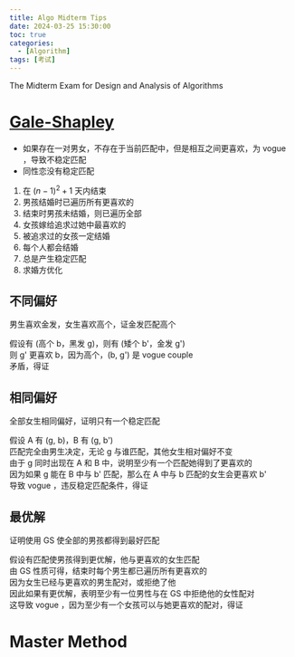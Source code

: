 ```yaml
---
title: Algo Midterm Tips
date: 2024-03-25 15:30:00
toc: true
categories:
  - [Algorithm]
tags: [考试]
---
```


The Midterm Exam for Design and Analysis of Algorithms

<!-- more -->

# [Gale-Shapley](https://aloen.to/Algorithm/Stable-Marriage-Problem/)

- 如果存在一对男女，不存在于当前匹配中，但是相互之间更喜欢，为 vogue ，导致不稳定匹配
- 同性恋没有稳定匹配

1. 在 $(n - 1)^2 + 1$ 天内结束
2. 男孩结婚时已遍历所有更喜欢的
3. 结束时男孩未结婚，则已遍历全部
4. 女孩嫁给追求过她中最喜欢的
5. 被追求过的女孩一定结婚
6. 每个人都会结婚
7. 总是产生稳定匹配
8. 求婚方优化

## 不同偏好

男生喜欢金发，女生喜欢高个，证金发匹配高个

假设有 (高个 b，黑发 g)，则有 (矮个 b'，金发 g')  
则 g' 更喜欢 b，因为高个，(b, g') 是 vogue couple  
矛盾，得证

## 相同偏好

全部女生相同偏好，证明只有一个稳定匹配

假设 A 有 (g, b)，B 有 (g, b')  
匹配完全由男生决定，无论 g 与谁匹配，其他女生相对偏好不变  
由于 g 同时出现在 A 和 B 中，说明至少有一个匹配她得到了更喜欢的  
因为如果 g 能在 B 中与 b' 匹配，那么在 A 中与 b 匹配的女生会更喜欢 b'  
导致 vogue ，违反稳定匹配条件，得证

## 最优解

证明使用 GS 使全部的男孩都得到最好匹配

假设有匹配使男孩得到更优解，他与更喜欢的女生匹配  
由 GS 性质可得，结束时每个男生都已遍历所有更喜欢的  
因为女生已经与更喜欢的男生配对，或拒绝了他  
因此如果有更优解，表明至少有一位男性与在 GS 中拒绝他的女性配对  
这导致 vogue ，因为至少有一个女孩可以与她更喜欢的配对，得证

# Master Method

